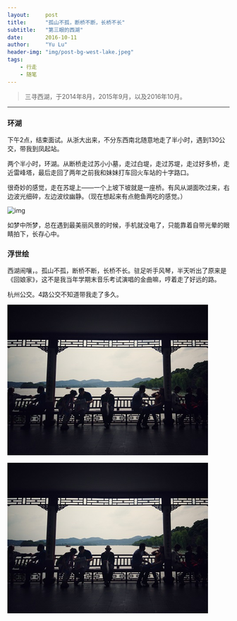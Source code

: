 ```yaml
---
layout:     post
title:      "孤山不孤，断桥不断，长桥不长"
subtitle:   "第三眼的西湖"
date:       2016-10-11
author:     "Yu Lu"
header-img: "img/post-bg-west-lake.jpeg"
tags:
    - 行走
    - 随笔
---
```



> 三寻西湖，于2014年8月，2015年9月，以及2016年10月。


---

### 环湖

下午2点，结束面试。从浙大出来，不分东西南北随意地走了半小时，遇到130公交，带我到凤起站。

两个半小时，环湖。从断桥走过苏小小墓，走过白堤，走过苏堤，走过好多桥，走近雷峰塔，最后走回了两年之前我和妹妹打车回火车站的十字路口。


很奇妙的感觉，走在苏堤上——一个上坡下坡就是一座桥。有风从湖面吹过来，右边波光细碎，左边波纹幽静。（现在想起来有点鲍鱼两吃的感觉。）

![img](/img/in-post/post-west-lake)

如梦中所梦，总在遇到最美丽风景的时候，手机就没电了，只能靠着自带光晕的眼睛拍下，长存心中。

### 浮世绘

西湖闹嚷，。孤山不孤，断桥不断，长桥不长。驻足听手风琴，半天听出了原来是《回娘家》，这不是我当年学期末音乐考试演唱的金曲嘛，哼着走了好远的路。

杭州公交。4路公交不知道带我走了多久。

![img](/img/in-post/post-浮世绘.jpg)

![img](/img/in-post/post-浮世绘.jpg)

